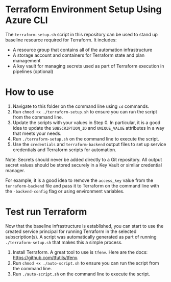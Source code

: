 # Terraform Environment Setup Using Azure CLI
The `terraform-setup.sh` script in this repository can be used to stand up baseline resource required for Terraform.  It includes:

* A resource group that contains all of the automation infrastructure
* A storage account and containers for Terraform state and plan management
* A key vault for managing secrets used as part of Terraform execution in pipelines (optional)

# How to use
1. Navigate to this folder on the command line using `cd` commands.
2. Run `chmod +x ./terraform-setup.sh` to ensure you can run the script from the command line.
3. Update the scripts with your values in Step 0.  In particular, it is a good idea to update the `SUBSCRIPTION_ID` and `UNIQUE_VALUE` attributes in a way that meets your needs.
4. Run `./terraform-setup.sh` on the command line to execute the script.
5. Use the `credentials` and `terraform-backend` output files to set up service credentials and Terraform scripts for automation.

Note: Secrets should never be added directly to a Git repository.  All output secret values should be stored securely in a Key Vault or similar credential manager.

For example, it is a good idea to remove the `access_key` value from the `terraform-backend` file and pass it to Terraform on the command line with the `-backend-config` flag or using environment variables.

# Test run Terraform
Now that the baseline infrastructure is established, you can start to use the created service principal for running Terraform in the selected subscription(s).  A script was automatically generated as part of running `./terraform-setup.sh` that makes this a simple process.

1. Install Terraform.  A great tool to use is `tfenv`.  Here are the docs: https://github.com/tfutils/tfenv.
2. Run `chmod +x ./auto-script.sh` to ensure you can run the script from the command line.
3. Run `./auto-script.sh` on the command line to execute the script.